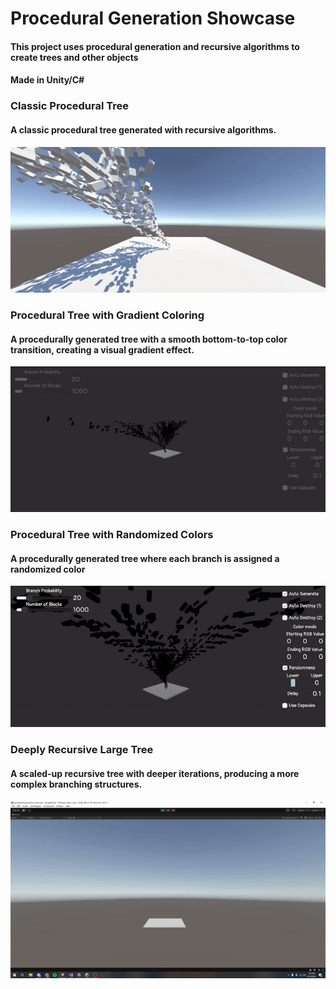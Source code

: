 # Procedural Generation Showcase

#### This project uses procedural generation and recursive algorithms to create trees and other objects
#### Made in Unity/C#


### Classic Procedural Tree
#### A classic procedural tree generated with recursive algorithms.

![NormalTree](./TreeBuilding.gif)

### Procedural Tree with Gradient Coloring
#### A procedurally generated tree with a smooth bottom-to-top color transition, creating a visual gradient effect.

![Color](./EndingRGBValue.gif)

### Procedural Tree with Randomized Colors
#### A procedurally generated tree where each branch is assigned a randomized color

![RandomColor](./Randomness.gif)

### Deeply Recursive Large Tree
#### A scaled-up recursive tree with deeper iterations, producing a more complex branching structures.

![LargeTree](./LargeTree.gif)

